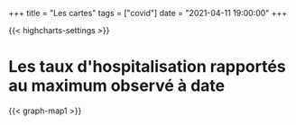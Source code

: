 +++
title = "Les cartes"
tags = ["covid"]
date = "2021-04-11 19:00:00"
+++



{{< highcharts-settings >}}

# Les taux d'hospitalisation rapportés au maximum observé à date


{{< graph-map1 >}}

